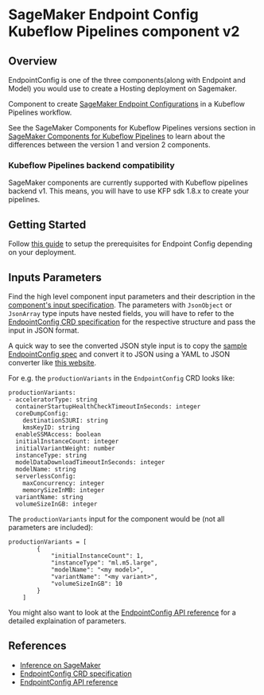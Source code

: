 # SageMaker Endpoint Config Kubeflow Pipelines component v2

## Overview

EndpointConfig is one of the three components(along with Endpoint and Model) you would use to create a Hosting deployment on Sagemaker.

Component to create [SageMaker Endpoint Configurations](https://docs.aws.amazon.com/sagemaker/latest/dg/deploy-model.html) in a Kubeflow Pipelines workflow.

See the SageMaker Components for Kubeflow Pipelines versions section in [SageMaker Components for Kubeflow Pipelines](https://docs.aws.amazon.com/sagemaker/latest/dg/kubernetes-sagemaker-components-for-kubeflow-pipelines.html#kubeflow-pipeline-components) to learn about the differences between the version 1 and version 2 components.

### Kubeflow Pipelines backend compatibility
SageMaker components are currently supported with Kubeflow pipelines backend v1. This means, you will have to use KFP sdk 1.8.x to create your pipelines.

## Getting Started

Follow [this guide](https://github.com/kubeflow/pipelines/tree/master/samples/contrib/aws-samples#prerequisites) to setup the prerequisites for Endpoint Config depending on your deployment.

## Inputs Parameters
Find the high level component input parameters and their description in the [component's input specification](./component.yaml). The parameters with `JsonObject` or `JsonArray` type inputs have nested fields, you will have to refer to the [EndpointConfig CRD specification](https://aws-controllers-k8s.github.io/community/reference/sagemaker/v1alpha1/endpointconfig/) for the respective structure and pass the input in JSON format. 

A quick way to see the converted JSON style input is to copy the [sample EndpointConfig spec](https://aws-controllers-k8s.github.io/community/reference/sagemaker/v1alpha1/endpointconfig/#spec) and convert it to JSON using a YAML to JSON converter like [this website](https://jsonformatter.org/yaml-to-json).

For e.g. the `productionVariants` in the `EndpointConfig` CRD looks like:

```
productionVariants:
- acceleratorType: string
  containerStartupHealthCheckTimeoutInSeconds: integer
  coreDumpConfig: 
    destinationS3URI: string
    kmsKeyID: string
  enableSSMAccess: boolean
  initialInstanceCount: integer
  initialVariantWeight: number
  instanceType: string
  modelDataDownloadTimeoutInSeconds: integer
  modelName: string
  serverlessConfig: 
    maxConcurrency: integer
    memorySizeInMB: integer
  variantName: string
  volumeSizeInGB: integer
```

The `productionVariants` input for the component would be (not all parameters are included):

```
productionVariants = [
        {
            "initialInstanceCount": 1,
            "instanceType": "ml.m5.large",
            "modelName": "<my model>",
            "variantName": "<my variant>",
            "volumeSizeInGB": 10
        }
    ]
```

You might also want to look at the [EndpointConfig API reference](https://docs.aws.amazon.com/sagemaker/latest/APIReference/API_CreateEndpointConfig.html) for a detailed explaination of parameters.

## References
- [Inference on SageMaker](https://docs.aws.amazon.com/sagemaker/latest/dg/deploy-model.html)
- [EndpointConfig CRD specification](https://aws-controllers-k8s.github.io/community/reference/sagemaker/v1alpha1/endpointconfig/)
- [EndpointConfig API reference](https://docs.aws.amazon.com/sagemaker/latest/APIReference/API_CreateEndpointConfig.html)